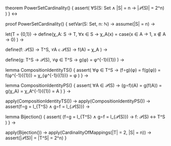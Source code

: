 theorem PowerSetCardinality() {
  assert(
    ∀S(S: Set ∧ |S| = n → |𝒫(S)| = 2^n)
  )
} ↔

proof PowerSetCardinality() {
  setVar(S: Set, n: ℕ) →
  assume(|S| = n) →
  
  let(T = {0,1}) →
  define(χ_A: S → T, 
    ∀x ∈ S → χ_A(x) = 
      case(x ∈ A → 1,
           x ∉ A → 0)
  ) →
  
  define(f: 𝒫(S) → T^S,
    ∀A ∈ 𝒫(S) → f(A) = χ_A
  ) →
  
  define(g: T^S → 𝒫(S),
    ∀φ ∈ T^S → g(φ) = φ^{-1}({1})
  ) →
  
  lemma CompositionIdentityTS() {
    assert(
      ∀φ ∈ T^S →
        (f∘g)(φ) = f(g(φ)) = f(φ^{-1}({1})) = χ_{φ^{-1}({1})} = φ
    )
  } →
  
  lemma CompositionIdentityPS() {
    assert(
      ∀A ∈ 𝒫(S) →
        (g∘f)(A) = g(f(A)) = g(χ_A) = χ_A^{-1}({1}) = A
    )
  } →
  
  apply(CompositionIdentityTS()) →
  apply(CompositionIdentityPS()) →
  assert(f∘g = I_{T^S} ∧ g∘f = I_{𝒫(S)}) →
  
  lemma Bijection() {
    assert(
      (f∘g = I_{T^S} ∧ g∘f = I_{𝒫(S)}) → 
      f: 𝒫(S) ↔ T^S
    )
  } →
  
  apply(Bijection()) →
  apply(CardinalityOfMappings(|T| = 2, |S| = n)) →
  assert(|𝒫(S)| = |T^S| = 2^n)
}